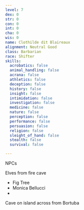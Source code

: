 ```yaml
---
level: 7
dex: 0
str: 0
con: 0
int: 0
cha: 0
wis: 0
name: Clothilde dit Blaireaux
alignment: Neutral Good
class: Barbarian
race: Shifter
skills:
  acrobatics: false
  animal_handling: false
  acrana: false
  athletics: false
  deception: false
  history: false
  insight: false
  intimidation: false
  investigation: false
  medicine: false
  nature: false
  perception: false
  performance: false
  persuasion: false
  religion: false
  sleight_of_hand: false
  stealth: false
  survival: false

---
```

NPCs

Elves from fire cave

* Fig Tree
* Monica Bellucci
* 

Cave on island across from Bortuba